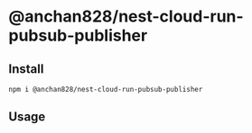 # @anchan828/nest-cloud-run-pubsub-publisher

## Install

```shell
npm i @anchan828/nest-cloud-run-pubsub-publisher
```

## Usage

```typescript
```
